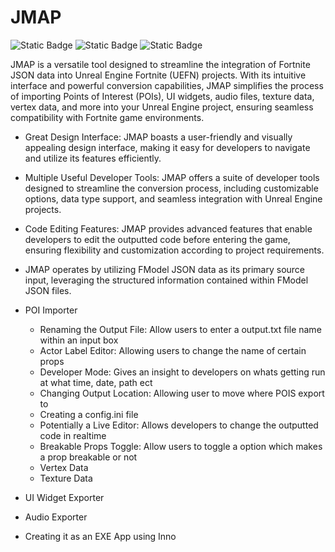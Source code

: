 # JMAP
![Static Badge](https://img.shields.io/badge/JMAP-blue) ![Static Badge](https://img.shields.io/badge/UEFN-red) ![Static Badge](https://img.shields.io/badge/MAINTAINED-purple)

JMAP is a versatile tool designed to streamline the integration of Fortnite JSON data into Unreal Engine Fortnite (UEFN) projects. With its intuitive interface and powerful conversion capabilities, JMAP simplifies the process of importing Points of Interest (POIs), UI widgets, audio files, texture data, vertex data, and more into your Unreal Engine project, ensuring seamless compatibility with Fortnite game environments.

- Great Design Interface: JMAP boasts a user-friendly and visually appealing design interface, making it easy for developers to navigate and utilize its features efficiently.
- Multiple Useful Developer Tools: JMAP offers a suite of developer tools designed to streamline the conversion process, including customizable options, data type support, and seamless integration with Unreal Engine projects.
- Code Editing Features: JMAP provides advanced features that enable developers to edit the outputted code before entering the game, ensuring flexibility and customization according to project requirements.
- JMAP operates by utilizing FModel JSON data as its primary source input, leveraging the structured information contained within FModel JSON files.

- POI Importer
  - Renaming the Output File: Allow users to enter a output.txt file name within an input box
  - Actor Label Editor: Allowing users to change the name of certain props
  - Developer Mode: Gives an insight to developers on whats getting run at what time, date, path ect
  - Changing Output Location: Allowing user to move where POIS export to
  - Creating a config.ini file
  - Potentially a Live Editor: Allows developers to change the outputted code in realtime
  - Breakable Props Toggle: Allow users to toggle a option which makes a prop breakable or not
  - Vertex Data
  - Texture Data
 
- UI Widget Exporter
- Audio Exporter

- Creating it as an EXE App using Inno

